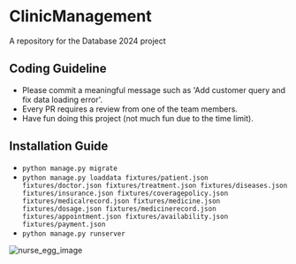 # ClinicManagement
A repository for the Database 2024 project

## Coding Guideline
- Please commit a meaningful message such as 'Add customer query and fix data loading error'.
- Every PR requires a review from one of the team members.
- Have fun doing this project (not much fun due to the time limit).

## Installation Guide
- `python manage.py migrate`
- `python manage.py loaddata fixtures/patient.json fixtures/doctor.json fixtures/treatment.json fixtures/diseases.json fixtures/insurance.json fixtures/coveragepolicy.json fixtures/medicalrecord.json fixtures/medicine.json fixtures/dosage.json fixtures/medicinerecord.json fixtures/appointment.json fixtures/availability.json fixtures/payment.json`
- `python manage.py runserver`

![nurse_egg_image](https://github.com/user-attachments/assets/7ffcc7ac-a900-40d7-92d7-20c808de07a2)
